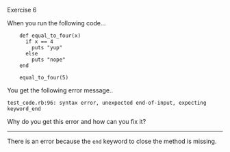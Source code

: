 Exercise 6

When you run the following code...
```
    def equal_to_four(x)
      if x == 4
        puts "yup"
      else
        puts "nope"
    end

    equal_to_four(5)
```
You get the following error message..

```
test_code.rb:96: syntax error, unexpected end-of-input, expecting keyword_end
```
Why do you get this error and how can you fix it?
___


There is an error because the `end` keyword to close the method is missing.
